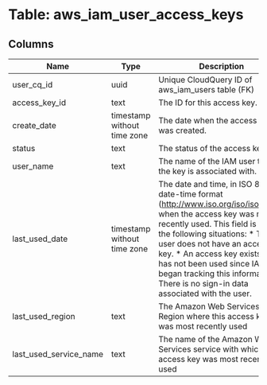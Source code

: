 
# Table: aws_iam_user_access_keys

## Columns
| Name        | Type           | Description  |
| ------------- | ------------- | -----  |
|user_cq_id|uuid|Unique CloudQuery ID of aws_iam_users table (FK)|
|access_key_id|text|The ID for this access key.|
|create_date|timestamp without time zone|The date when the access key was created.|
|status|text|The status of the access key|
|user_name|text|The name of the IAM user that the key is associated with.|
|last_used_date|timestamp without time zone|The date and time, in ISO 8601 date-time format (http://www.iso.org/iso/iso8601), when the access key was most recently used. This field is null in the following situations:  * The user does not have an access key.  * An access key exists but has not been used since IAM began tracking this information.  * There is no sign-in data associated with the user.|
|last_used_region|text|The Amazon Web Services Region where this access key was most recently used|
|last_used_service_name|text|The name of the Amazon Web Services service with which this access key was most recently used|
